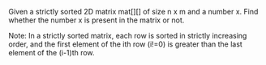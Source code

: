 Given a strictly sorted 2D matrix mat[][] of size n x m and a number x. Find whether the number x is present in the matrix or not.

Note: In a strictly sorted matrix, each row is sorted in strictly increasing order, and the first element of the ith row (i!=0) is greater than the last element of the (i-1)th row.
